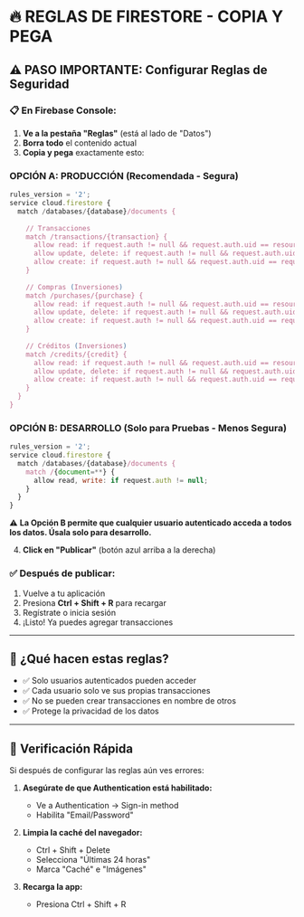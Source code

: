 # 🔥 REGLAS DE FIRESTORE - COPIA Y PEGA

## ⚠️ PASO IMPORTANTE: Configurar Reglas de Seguridad

### 📋 En Firebase Console:

1. **Ve a la pestaña "Reglas"** (está al lado de "Datos")
2. **Borra todo** el contenido actual
3. **Copia y pega** exactamente esto:

### **OPCIÓN A: PRODUCCIÓN (Recomendada - Segura)**

```javascript
rules_version = '2';
service cloud.firestore {
  match /databases/{database}/documents {
    
    // Transacciones
    match /transactions/{transaction} {
      allow read: if request.auth != null && request.auth.uid == resource.data.userId;
      allow update, delete: if request.auth != null && request.auth.uid == resource.data.userId;
      allow create: if request.auth != null && request.auth.uid == request.resource.data.userId;
    }
    
    // Compras (Inversiones)
    match /purchases/{purchase} {
      allow read: if request.auth != null && request.auth.uid == resource.data.userId;
      allow update, delete: if request.auth != null && request.auth.uid == resource.data.userId;
      allow create: if request.auth != null && request.auth.uid == request.resource.data.userId;
    }
    
    // Créditos (Inversiones)
    match /credits/{credit} {
      allow read: if request.auth != null && request.auth.uid == resource.data.userId;
      allow update, delete: if request.auth != null && request.auth.uid == resource.data.userId;
      allow create: if request.auth != null && request.auth.uid == request.resource.data.userId;
    }
  }
}
```

### **OPCIÓN B: DESARROLLO (Solo para Pruebas - Menos Segura)**

```javascript
rules_version = '2';
service cloud.firestore {
  match /databases/{database}/documents {
    match /{document=**} {
      allow read, write: if request.auth != null;
    }
  }
}
```

⚠️ **La Opción B permite que cualquier usuario autenticado acceda a todos los datos. Úsala solo para desarrollo.**

4. **Click en "Publicar"** (botón azul arriba a la derecha)

### ✅ Después de publicar:

1. Vuelve a tu aplicación
2. Presiona **Ctrl + Shift + R** para recargar
3. Regístrate o inicia sesión
4. ¡Listo! Ya puedes agregar transacciones

---

## 📝 ¿Qué hacen estas reglas?

- ✅ Solo usuarios autenticados pueden acceder
- ✅ Cada usuario solo ve sus propias transacciones
- ✅ No se pueden crear transacciones en nombre de otros
- ✅ Protege la privacidad de los datos

---

## 🎯 Verificación Rápida

Si después de configurar las reglas aún ves errores:

1. **Asegúrate de que Authentication está habilitado:**
   - Ve a Authentication → Sign-in method
   - Habilita "Email/Password"

2. **Limpia la caché del navegador:**
   - Ctrl + Shift + Delete
   - Selecciona "Últimas 24 horas"
   - Marca "Caché" e "Imágenes"

3. **Recarga la app:**
   - Presiona Ctrl + Shift + R
